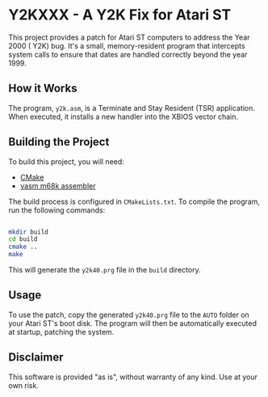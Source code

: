 # Y2KXXX - A Y2K Fix for Atari ST

This project provides a patch for Atari ST computers to address the Year 2000 (
Y2K) bug. It's a small, memory-resident program that intercepts system calls to
ensure that dates are handled correctly beyond the year 1999.

## How it Works

The program, `y2k.asm`, is a Terminate and Stay Resident (TSR) application. When
executed, it installs a new handler into the XBIOS vector chain.

## Building the Project

To build this project, you will need:

* [CMake](https://cmake.org/)
* [vasm m68k assembler](http://sun.hasenbraten.de/vasm/)

The build process is configured in `CMakeLists.txt`. To compile the program, run
the following commands:

```bash

mkdir build
cd build
cmake ..
make
```

This will generate the `y2k40.prg` file in the `build` directory.

## Usage

To use the patch, copy the generated `y2k40.prg` file to the `AUTO` folder on
your Atari ST's boot disk. The program will then be automatically executed at
startup, patching the system.

## Disclaimer

This software is provided "as is", without warranty of any kind. Use at your own
risk.
